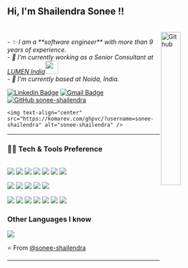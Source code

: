 <h2> Hi, I'm Shailendra Sonee !! </h2> </br>

  
<img width="30%" height="30%" align="right" alt="Github" src="https://user-images.githubusercontent.com/48678280/88862734-4903af80-d201-11ea-968b-9c939d88a37c.gif" />

<!--<img width="35%" height="40%" align="right" alt="Github" src="https://media.giphy.com/media/836HiJc7pgzy8iNXCn/giphy.gif" /> -->
<p>
  <em>
- ✨ I am a **software engineer** with more than 9 years of experience.<br>
- 🔭 I’m currently working as a Senior Consultant at <a href="https://www.lumen.com/en-in/home.html">LUMEN India</a><img src="https://media.giphy.com/media/WUlplcMpOCEmTGBtBW/giphy.gif" width="30"><br>
- 📍  I'm currently based at Noida, India.
</em>
</p>


  [![Linkedin Badge](https://img.shields.io/badge/Shailendra_Sonee-blue?style=flat-square&logo=Linkedin&logoColor=white&color=blue&link=https://www.linkedin.com/in/shailendra-sonee-78444170/)](https://www.linkedin.com/in/shailendra-sonee-78444170/) [![Gmail Badge](https://img.shields.io/badge/Shailendra.Sonee%40gmail.com-c14438?style=flat-square&logo=Gmail&logoColor=white&link=mailto:Shailendra.Sonee@gmail.com)](mailto:Shailendra.Sonee@gmail.com) [![GitHub sonee-shailendra](https://img.shields.io/github/followers/sonee-shailendra?label=follow&style=social)](https://github.com/sonee-shailendra)

    <img text-align="center" src="https://komarev.com/ghpvc/?username=sonee-shailendra" alt="sonee-shailendra" />


---

### 👨‍💻 Tech & Tools Preference

</br><img src="http://img.shields.io/badge/-Java-F89820?style=flat&logo=JAVA&logoColor=white">
<img src="http://img.shields.io/badge/-Java_EE-F89820?style=flat&logo=JAVA&logoColor=white">
<img src="https://img.shields.io/badge/-Spring_MVC-6DB33F?style=flat&logo=spring&logoColor=white">
<img src="https://img.shields.io/badge/-Spring_Boot-6DB33F?style=flat&logo=spring&logoColor=white">
<img src="https://img.shields.io/badge/Maven-C71A36?style=flat&logo=apache-maven">
<img src = "https://img.shields.io/badge/-HTML5-E34F26?style=flat&logo=html5&logoColor=white">
<img src = "https://img.shields.io/badge/-CSS3-1572B6?style=flat&logo=css3&logoColor=white">

<img src="https://img.shields.io/badge/-JavaScript-eed718?style=flat&logo=javascript&logoColor=ffffff"> <img src="http://img.shields.io/badge/-Microsoft%20Azure-4285F4?style=flat&logo=google%20cloud&logoColor=white">
<img src="https://img.shields.io/badge/ORACLE-C74634?style=flat&logo=oracle&logoColor=white">
<img src="https://img.shields.io/badge/-postgreSQL-0064a5?style=flat&logo=postgreSQL&logoColor=white">
<img src="https://img.shields.io/badge/-MongoDB-4DB33D?style=flat&logo=mongodb&logoColor=FFFFFF">

<img src="https://img.shields.io/badge/-Apache_Kafka-grey?style=flat&logo=Apache"> <img src="https://img.shields.io/badge/Docker-0693E3?style=flat&logo=docker&logoColor=white">
<img src="http://img.shields.io/badge/-Git-F1502F?style=flat&logo=git&logoColor=FFFFFF">
<img src="http://img.shields.io/badge/-Github-000000?style=flat&logo=github&logoColor=FFFFFF">
<img src="https://img.shields.io/badge/kubernetes-3371E3?style=flat&logo=kubernetes&logoColor=white">
<img src="https://img.shields.io/badge/Jenkins-gray?style=flat&logo=jenkins">
<img src="https://img.shields.io/badge/nginx-009900?style=flat&logo=nginx">

### Other Languages I know
<img src="https://img.shields.io/badge/-C%20&%20C++-659ad2?style=flat&logo=c%2B%2B&logoColor=ffffff">

⭐️ From [@sonee-shailendra](https://github.com/sonee-shailendra)

---




<!--
**sonee-shailendra/sonee-shailendra** is a ✨ _special_ ✨ repository because its `README.md` (this file) appears on your GitHub profile.
![250258123-9e6dad10-076b-4e15-aebf-5ae7ea1af8f7](https://github.com/sonee-shailendra/profile-setup/assets/66419080/74b1a070-765a-4c16-b88b-2f372afa3f3b)
Here are some ideas to get you started:

- 🔭 I’m currently working on ...
- 🌱 I’m currently learning ...
- 👯 I’m looking to collaborate on ...
- 🤔 I’m looking for help with ...
- 💬 Ask me about ...
- 📫 How to reach me: ...
- 😄 Pronouns: ...
- ⚡ Fun fact: ...
-->
